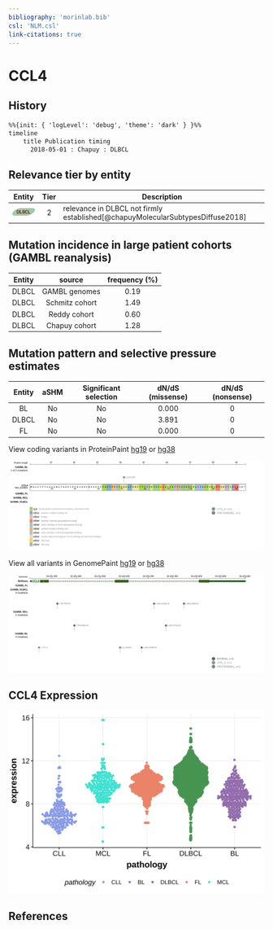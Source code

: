 ```yaml
---
bibliography: 'morinlab.bib'
csl: 'NLM.csl'
link-citations: true
---
```

# CCL4

## History

```mermaid
%%{init: { 'logLevel': 'debug', 'theme': 'dark' } }%%
timeline
    title Publication timing
      2018-05-01 : Chapuy : DLBCL
```

## Relevance tier by entity

|Entity|Tier|Description                              |
|:------:|:----:|-----------------------------------------|
|![DLBCL](images/icons/DLBCL_tier2.png) |2   |relevance in DLBCL not firmly established[@chapuyMolecularSubtypesDiffuse2018]|

## Mutation incidence in large patient cohorts (GAMBL reanalysis)

|Entity|source        |frequency (%)|
|:------:|:--------------:|:-------------:|
|DLBCL |GAMBL genomes |0.19         |
|DLBCL |Schmitz cohort|1.49         |
|DLBCL |Reddy cohort  |0.60         |
|DLBCL |Chapuy cohort |1.28         |

## Mutation pattern and selective pressure estimates

|Entity|aSHM|Significant selection|dN/dS (missense)|dN/dS (nonsense)|
|:------:|:----:|:---------------------:|:----------------:|:----------------:|
|BL    |No  |No                   |0.000           |0               |
|DLBCL |No  |No                   |3.891           |0               |
|FL    |No  |No                   |0.000           |0               |




View coding variants in ProteinPaint [hg19](https://morinlab.github.io/LLMPP/GAMBL/CCL4_protein.html)  or [hg38](https://morinlab.github.io/LLMPP/GAMBL/CCL4_protein_hg38.html)

![](images/proteinpaint/CCL4_NM_002984.svg)

View all variants in GenomePaint [hg19](https://morinlab.github.io/LLMPP/GAMBL/CCL4.html)  or [hg38](https://morinlab.github.io/LLMPP/GAMBL/CCL4_hg38.html)

![](images/proteinpaint/CCL4.svg)

## CCL4 Expression
![](images/gene_expression/CCL4_by_pathology.svg)
<!-- ORIGIN: chapuyMolecularSubtypesDiffuse2018b -->
<!-- DLBCL: chapuyMolecularSubtypesDiffuse2018b -->

## References
